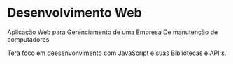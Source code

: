 # Desenvolvimento Web

Aplicação Web para Gerenciamento de uma Empresa De manutenção de computadores.

  Tera foco em deesenvonvimento com JavaScript e suas Bibliotecas e  API's.
